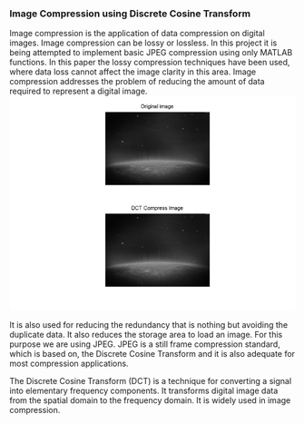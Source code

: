 ### Image Compression using Discrete Cosine Transform ###
Image compression is the application of data compression on digital images. Image compression can be lossy or lossless. In this project it is being attempted to implement basic JPEG compression using only MATLAB functions. In this paper the lossy compression techniques have been used, where data loss cannot affect the image clarity in this area. Image compression addresses the problem of reducing the amount of data required to represent a digital image. 
![Image](https://github.com/faizanayubi/ImageCompression/blob/master/output.png?raw=true)

It is also used for reducing the redundancy that is nothing but avoiding the duplicate data. It also reduces the storage area to load an image. For this purpose we are using JPEG. JPEG is a still frame compression standard, which is based on, the Discrete Cosine Transform and it is also adequate for most compression applications. 

The Discrete Cosine Transform (DCT) is a technique for converting a signal into elementary frequency components. It transforms digital image data from the spatial domain to the frequency domain. It is widely used in image compression.
